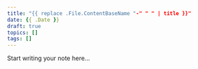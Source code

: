 ```yaml
---
title: "{{ replace .File.ContentBaseName "-" " " | title }}"
date: {{ .Date }}
draft: true
topics: []
tags: []
---
```


Start writing your note here...
